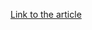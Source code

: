 [Link to the article](https://docs.aws.amazon.com/systems-manager/latest/userguide/run-command-setting-up.html)
